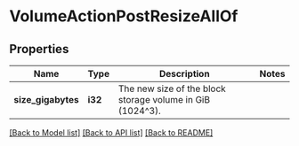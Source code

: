 # VolumeActionPostResizeAllOf

## Properties

Name | Type | Description | Notes
------------ | ------------- | ------------- | -------------
**size_gigabytes** | **i32** | The new size of the block storage volume in GiB (1024^3). | 

[[Back to Model list]](../README.md#documentation-for-models) [[Back to API list]](../README.md#documentation-for-api-endpoints) [[Back to README]](../README.md)


